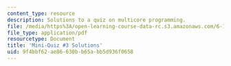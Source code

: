 ```yaml
---
content_type: resource
description: Solutions to a quiz on multicore programming.
file: /media/https%3A/open-learning-course-data-rc.s3.amazonaws.com/6-189-multicore-programming-primer-january-iap-2007/9f4bbf62ae86630bb65abb5d936f0658_quiz3_soln.pdf
file_type: application/pdf
resourcetype: Document
title: 'Mini-Quiz #3 Solutions'
uid: 9f4bbf62-ae86-630b-b65a-bb5d936f0658
---
```

